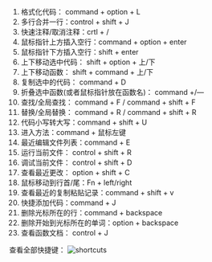 
1. 格式化代码： command + option + L
2. 多行合并一行：control + shift + J
3. 快速注释/取消注释：crtl + /
4. 鼠标指针上方插入空行：command + option + enter
5. 鼠标指针下方插入空行：shift + enter
6. 上下移动选中代码： shift + option + 上/下
7. 上下移动函数： shift + command + 上/下
8. 复制选中的代码： command + D
9. 折叠选中函数(或者鼠标指针放在函数名)： command +/—
10. 查找/全局查找： command + F / command + shift + F
11. 替换/全局替换： command + R / command + shift + R
12. 代码小写转大写：command + shift + U
13. 进入方法：command + 鼠标左键
14. 最近编辑文件列表：command + E
15. 运行当前文件： control + shift + R
16. 调试当前文件： control + shift + D
17. 查看最近更改： option + shift + C
18. 鼠标移动到行首/尾：Fn + left/right
19. 查看最近的复制粘贴记录：command + shift + v
20. 快捷添加代码：command + J
21. 删除光标所在的行：command + backspace
22. 删除开始到光标所在的单词：option + backspace
23. 查看函数文档： control + J

查看全部快捷键：
![shortcuts](./images/pycharmshortcutformac.png)
